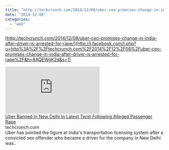 ```yaml
---
title: "http://techcrunch.com/2014/12/08/uber-ceo-promises-change-in-india-after-driver-..."
date: "2014-12-08"
categories: 
  - "web"
---
```


[http://techcrunch.com/2014/12/08/uber-ceo-promises-change-in-india-after-driver-is-arrested-for-rape/](http://l.facebook.com/l.php?u=http%3A%2F%2Ftechcrunch.com%2F2014%2F12%2F08%2Fuber-ceo-promises-change-in-india-after-driver-is-arrested-for-rape%2F&h=8AQEWgK2d&s=1)  
  
[![](https://fbexternal-a.akamaihd.net/safe_image.php?d=AQDLrwtt927KlDJB&w=158&h=158&url=http%3A%2F%2Ftctechcrunch2011.files.wordpress.com%2F2014%2F12%2Fuber.jpg%3Fw%3D680)](http://l.facebook.com/l.php?u=http%3A%2F%2Ftechcrunch.com%2F2014%2F12%2F08%2Fuber-ceo-promises-change-in-india-after-driver-is-arrested-for-rape%2F&h=IAQGh-tTB&s=1)  
[Uber Banned In New Delhi In Latest Twist Following Alleged Passenger Rape](http://l.facebook.com/l.php?u=http%3A%2F%2Ftechcrunch.com%2F2014%2F12%2F08%2Fuber-ceo-promises-change-in-india-after-driver-is-arrested-for-rape%2F%3Ffb_ref%3DDefault%26fb_source%3Dmessage&h=jAQEFcRd3&s=1)  
techcrunch.com  
Uber has pointed the figure at India's transportation licensing system after a convicted sex offender who became a driver for the company in New Delhi was..
